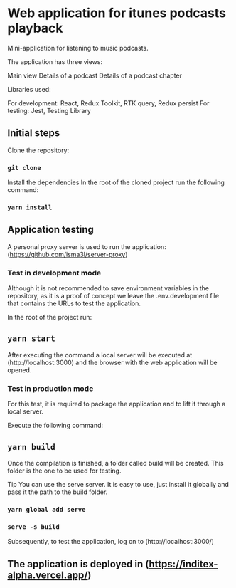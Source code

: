 # Web application for itunes podcasts playback

Mini-application for listening to music podcasts.

The application has three views:

Main view
Details of a podcast
Details of a podcast chapter

Libraries used:

For development: React, Redux Toolkit, RTK query, Redux persist
For testing: Jest, Testing Library

## Initial steps

Clone the repository:

### `git clone `

Install the dependencies In the root of the cloned project run the following command:

### `yarn install`

## Application testing

A personal proxy server is used to run the application: (https://github.com/isma3l/server-proxy)

### Test in development mode

Although it is not recommended to save environment variables in the repository, as it is a proof of concept we leave the .env.development file that contains the URLs to test the application.

In the root of the project run:

## `yarn start`

After executing the command a local server will be executed at (http://localhost:3000) and the browser with the web application will be opened.

### Test in production mode

For this test, it is required to package the application and to lift it through a local server.

Execute the following command:

## `yarn build`

Once the compilation is finished, a folder called build will be created. This folder is the one to be used for testing.

Tip You can use the serve server. It is easy to use, just install it globally and pass it the path to the build folder.

### `yarn global add serve`

### `serve -s build`

Subsequently, to test the application, log on to (http://localhost:3000/)

## The application is deployed in (https://inditex-alpha.vercel.app/)
